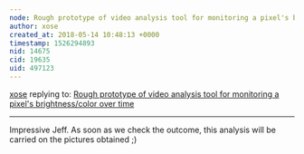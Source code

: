 ```yaml
---
node: Rough prototype of video analysis tool for monitoring a pixel's brightness/color over time
author: xose
created_at: 2018-05-14 10:48:13 +0000
timestamp: 1526294893
nid: 14675
cid: 19635
uid: 497123
---
```




[xose](../profile/xose) replying to: [Rough prototype of video analysis tool for monitoring a pixel's brightness/color over time](../notes/warren/07-23-2017/rough-prototype-of-video-analysis-tool-for-monitoring-a-pixel)

----
Impressive Jeff. As soon as we check the outcome, this analysis will be carried on the pictures obtained ;)